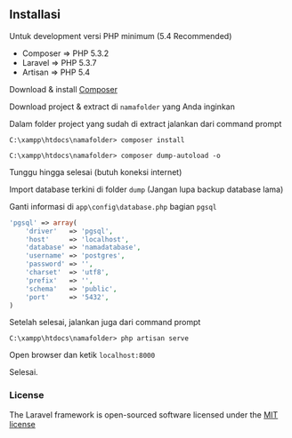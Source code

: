 ## Installasi

Untuk development versi PHP minimum (5.4 Recommended)

- Composer => PHP 5.3.2
- Laravel => PHP 5.3.7
- Artisan => PHP 5.4

Download & install [Composer](https://getcomposer.org/download/)

Download project & extract di `namafolder` yang Anda inginkan

Dalam folder project yang sudah di extract jalankan dari command prompt

`C:\xampp\htdocs\namafolder> composer install`

`C:\xampp\htdocs\namafolder> composer dump-autoload -o`

Tunggu hingga selesai (butuh koneksi internet)

Import database terkini di folder `dump` (Jangan lupa backup database lama)

Ganti informasi di `app\config\database.php` bagian `pgsql`

```php
'pgsql' => array(
	'driver'   => 'pgsql',
	'host'     => 'localhost',
	'database' => 'namadatabase',
	'username' => 'postgres',
	'password' => '',
	'charset'  => 'utf8',
	'prefix'   => '',
	'schema'   => 'public',
	'port'     => '5432',
)
```

Setelah selesai, jalankan juga dari command prompt

`C:\xampp\htdocs\namafolder> php artisan serve`

Open browser dan ketik `localhost:8000`

Selesai. 

### License

The Laravel framework is open-sourced software licensed under the [MIT license](http://opensource.org/licenses/MIT)
